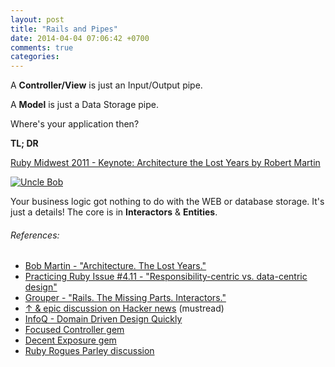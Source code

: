 ```yaml
---
layout: post
title: "Rails and Pipes"
date: 2014-04-04 07:06:42 +0700
comments: true
categories:
---
```




A **Controller/View** is just an Input/Output pipe.

A **Model** is just a Data Storage pipe.

Where's your application then?

<!-- more -->

**TL; DR**

[Ruby Midwest 2011 - Keynote: Architecture the Lost Years by Robert Martin][1]

[![Uncle Bob](http://cl.ly/image/3y2c1x2N3p1G/Screen%20Shot%202014-04-05%20at%205.30.47%20PM.png)][1]

Your business logic got nothing to do with the WEB or database storage.
It's just a details! The core is in **Interactors** & **Entities**.

###### References:

- [Bob Martin - "Architecture. The Lost Years."][1]
- [Practicing Ruby Issue #4.11  - "Responsibility-centric vs.  data-centric design"][3]
- [Grouper - "Rails. The Missing Parts. Interactors."][2]
- [↑ & epic discussion on Hacker news][8] (mustread)
- [InfoQ - Domain Driven Design Quickly][9]
- [Focused Controller gem][6]
- [Decent Exposure gem][7]
- [Ruby Rogues Parley discussion][5]

[1]: http://www.confreaks.com/videos/759-rubymidwest2011-keynote-architecture-the-lost-years
[2]: http://eng.joingrouper.com/blog/2014/03/03/rails-the-missing-parts-interactors
[3]: https://practicingruby.com/articles/responsibility-centric-vs-data-centric-design
[4]: http://www.youtube.com/watch?v=4LMWsFbj6js
[5]: http://parley.rubyrogues.com/t/dhh-debating-controllers-abstracts-on-hn/1823/26
[6]: https://github.com/jonleighton/focused_controller
[7]: https://github.com/voxdolo/decent_exposure
[8]: https://news.ycombinator.com/item?id=7335211
[9]: http://www.amazon.com/Object-Oriented-Software-Engineering-Approach/dp/0201544350/
[10]: http://www.infoq.com/minibooks/domain-driven-design-quickly

